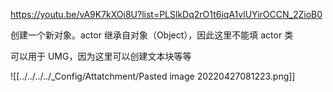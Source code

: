 https://youtu.be/vA9K7kXOi8U?list=PLSlkDq2rO1t6iqA1vlUYirOCCN_2ZioB0

创建一个新对象。actor 继承自对象（Object），因此这里不能填 actor 类

可以用于 UMG，因为这里可以创建文本块等等



![[../../../../_Config/Attatchment/Pasted image 20220427081223.png]]

